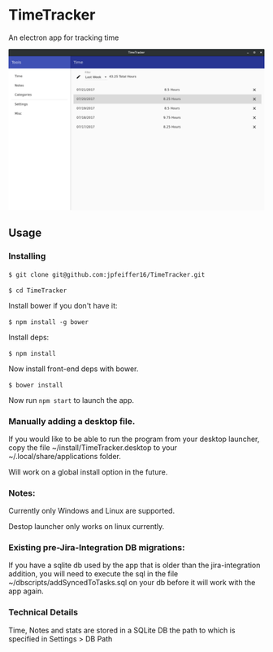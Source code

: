 # TimeTracker
An electron app for tracking time

![TimeTracker Screenshot](images/screenshots/TimeTrackerMain.png)

## Usage

### Installing
`$ git clone git@github.com:jpfeiffer16/TimeTracker.git`

`$ cd TimeTracker`

Install bower if you don't have it:

`$ npm install -g bower`

Install deps:

`$ npm install`

Now install front-end deps with bower.

`$ bower install`

Now run `npm start` to launch the app.

### Manually adding a desktop file.
If you would like to be able to run the program from your desktop launcher,
copy the file ~/install/TimeTracker.desktop to your ~/.local/share/applications
folder.

Will work on a global install option in the future.

### Notes:
Currently only Windows and Linux are supported.

Destop launcher only works on linux currently.

### Existing pre-Jira-Integration DB migrations:
If you have a sqlite db used by the app that is older than the jira-integration addition,
you will need to execute the sql in the file ~/dbscripts/addSyncedToTasks.sql on your db before 
it will work with the app again.

### Technical Details

Time, Notes and stats are stored in a SQLite DB the path to which is specified in
Settings > DB Path